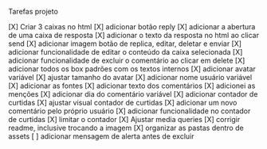 Tarefas projeto

[X] Criar 3 caixas no html
[X] adicionar botão reply
[X] adicionar a abertura de uma caixa de resposta
[X] adicionar o texto da resposta no html ao clicar send
[X] adicionar imagem botão de replica, editar, deletar e enviar
[X] adicionar funcionalidade de editar o conteúdo da caixa selecionada
[X] adicionar funcionalidade de excluir o comentário ao clicar em delete
[X] adicionar todos os box padrões com os textos internos
[X] adicionar avatar variável
[X] ajustar tamanho do avatar
[X] adicionar nome usuário variável
[X] adicionar as fontes
[X] adicionar texto dos comentários
[X] adicionei as menções
[X] adicionar dia do comentário variável
[X] adicionar contador de curtidas 
[X] ajustar visual contador de curtidas
[X] adicionar um novo comentário pelo próprio usuário
[X] adicionar funcionalidade no contador de curtidas
[X] limitar o contador
[X] Ajustar media queries
[X] corrigir readme, inclusive trocando a imagem
[X] organizar as pastas dentro de assets
[ ] adicionar mensagem de alerta antes de excluir

